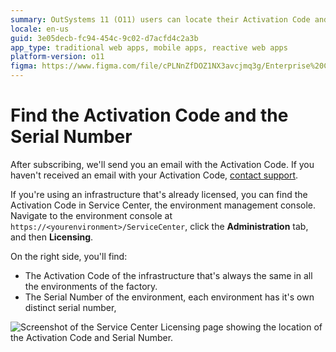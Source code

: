 ```yaml
---
summary: OutSystems 11 (O11) users can locate their Activation Code and Serial Number via email or through the Service Center's Licensing section.
locale: en-us
guid: 3e05decb-fc94-454c-9c02-d7acfd4c2a3b
app_type: traditional web apps, mobile apps, reactive web apps
platform-version: o11
figma: https://www.figma.com/file/cPLNnZfDOZ1NX3avcjmq3g/Enterprise%20Customers?node-id=603:867
---
```


# Find the Activation Code and the Serial Number

After subscribing, we'll send you an email with the Activation Code. If you haven't received an email with your Activation Code, [contact support](https://success.outsystems.com/Support/Enterprise_Customers/OutSystems_Support/01_Contact_OutSystems_technical_support).

If you're using an infrastructure that's already licensed, you can find the Activation Code in Service Center, the environment management console. Navigate to the environment console at `https://<yourenvironment>/ServiceCenter`, click the **Administration** tab, and then **Licensing**.

On the right side, you'll find:

* The Activation Code of the infrastructure that's always the same in all the environments of the factory.
* The Serial Number of the environment, each environment has it's own distinct serial number,

![Screenshot of the Service Center Licensing page showing the location of the Activation Code and Serial Number.](images/find-activation-code.png "Service Center Licensing Screen")

